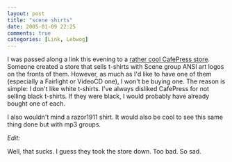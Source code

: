 ```yaml
---
layout: post
title: "scene shirts"
date: 2005-01-09 22:25
comments: true
categories: [Link, Lebwog]
---
```

I was passed along a link this evening to a [rather cool CafePress store](http://www.cafepress.com/spreadscene "Spread The Scene Store").  Someone created a store that sells t-shirts with Scene group ANSI art logos on the fronts of them.  However, as much as I'd like to have one of them (especially a Fairlight or VideoCD one), I won't be buying one.  The reason is simple: I don't like white t-shirts.  I've always disliked CafePress for not selling black t-shirts.  If they were black, I would probably have already bought one of each.

I also wouldn't mind a razor1911 shirt.  It would also be cool to see this same thing done but with mp3 groups.

*Edit:*

Well, that sucks.  I guess they took the store down.  Too bad.  So sad.
